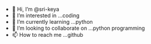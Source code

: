 - 👋 Hi, I’m @sri-keya
- 👀 I’m interested in ...coding
- 🌱 I’m currently learning ...python
- 💞️ I’m looking to collaborate on ...python programming
- 📫 How to reach me ...github

<!---
sri-keya/sri-keya is a ✨ special ✨ repository because its `README.md` (this file) appears on your GitHub profile.
You can click the Preview link to take a look at your changes.
--->
